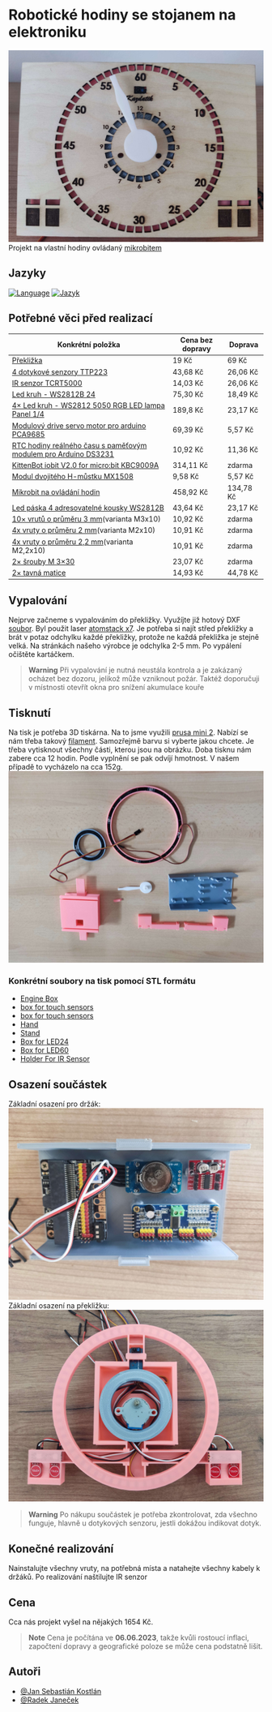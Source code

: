 # Robotické hodiny se stojanem na elektroniku
![App Screenshot](images/FinalPhoto.jpg)
Projekt na vlastní hodiny ovládaný [mikrobitem](https://microbit.org/)

## Jazyky
[![Language](https://img.shields.io/badge/Language-English-blue)](./README.md) [![Jazyk](https://img.shields.io/badge/Jazyk-Čeština-blue)](./README.cs.md)

## Potřebné věci před realizací
| Konkrétní položka  | Cena bez dopravy | Doprava |
| ------------- | ------------- | ------------- |
| [Překližka](https://www.cistedrevo.cz/dreveny-tacek-z-preklizky/)  | 19 Kč | 69 Kč |
| [4 dotykové senzory TTP223](https://aliexpress.com/item/32896003343.html) | 43,68 Kč | 26,06 Kč |
| [IR senzor TCRT5000](https://www.aliexpress.com/item/1005004150580253.html) | 14,03 Kč | 26,06 Kč |
| [Led kruh - WS2812B 24](https://www.aliexpress.com/item/4000183166176.html) | 75,30 Kč |18,49 Kč |
| [4× Led kruh - WS2812 5050 RGB LED lampa Panel 1/4](https://www.aliexpress.com/item/1005005161775410.html) | 189,8 Kč | 23,17 Kč |
| [Modulový drive servo motor pro arduino PCA9685](https://www.aliexpress.com/item/1005001621846654.html) | 69,39 Kč | 5,57 Kč |
| [RTC hodiny reálného času s paměťovým modulem pro Arduino DS3231](https://www.aliexpress.com/item/32822420722.html) | 10,92 Kč | 11,36 Kč |
| [KittenBot iobit V2.0 for micro:bit KBC9009A](https://www.aliexpress.com/item/32890235581.html) | 314,11 Kč | zdarma |
| [Modul dvojitého H-můstku MX1508](https://www.aliexpress.com/item/1005001636421978.html) | 9,58 Kč | 5,57 Kč |
| [Mikrobit na ovládání hodin](https://www.aliexpress.com/item/1005005647468917.html) | 458,92 Kč | 134,78 Kč |
| [Led páska 4 adresovatelné kousky WS2812B](https://www.aliexpress.com/item/4001322411818.html) | 43,64 Kč | 23,17 Kč |
| [10× vrutů o průměru 3 mm](https://www.aliexpress.com/item/10000094157430.html)(varianta M3x10) | 10,92 Kč | zdarma |
| [4x vruty o průměru 2 mm](https://www.aliexpress.com/item/1005004247514440.html)(varianta M2x10) | 10,91 Kč | zdarma |
| [4x vruty o průměru 2,2 mm](https://www.aliexpress.com/item/1005004247514440.html)(varianta M2,2x10) | 10,91 Kč | zdarma |
| [2× šrouby M 3×30](https://aliexpress.com/item/1005005469426695.html) | 23,07 Kč | zdarma |
| [2× tavná matice](https://aliexpress.com/item/1005003582355741.html) | 14,93 Kč | 44,78 Kč |

## Vypalování
Nejprve začneme s vypalováním do překližky. Využíjte již hotový DXF [soubor](Burning/PlyWood.DXF). Byl použit laser [atomstack x7](https://www.atomstack.eu/products/atomstack-x7-pro-50w-laser-engraver-and-cutter). Je potřeba si najít střed překližky a brát v potaz odchylku každé překližky, protože ne každá překližka je stejně velká. Na stránkách našeho výrobce je odchylka 2-5 mm. Po vypálení očištěte kartáčkem.
> **Warning**
> Při vypalování je nutná neustála kontrola a je zakázaný ocházet bez dozoru, jelikož může vzniknout požár. Taktéž doporučuji v místnosti otevřít okna pro snížení akumulace kouře

## Tisknutí
Na tisk je potřeba 3D tiskárna. Na to jsme využili [prusa mini 2](https://www.prusa3d.com/cs/produkt/stavebnice-3d-tiskarny-original-prusa-mini-2/). Nabízí se nám třeba takový [filament](https://www.alza.cz/gembird-filament-pla-cerna-d4481219.htm). Samozřejmě barvu si vyberte jakou chcete. Je třeba vytisknout všechny části, kterou jsou na obrázku. Doba tisknu nám zabere cca 12 hodin. Podle vyplnění se pak odvíjí hmotnost. V našem případě to vycházelo na cca 152g.
![App Screenshot](images/3DModelsPhotos.jpg)

### Konkrétní soubory na tisk pomocí STL formátu
- [Engine Box](STLFile/EngineBox.STL)
- [box for touch sensors](STLFile/BoxForTouchSensors.STL)
- [box for touch sensors](STLFile/BoxForTouchSensorsSecondSide.STL)
- [Hand](STLFile/HourHand.STL)
- [Stand](STLFile/Stand.STL)
- [Box for LED24](BoxForLed24.STL)
- [Box for LED60](BoxForLed60.STL)
- [Holder For IR Sensor](HolderForIRSensor.STL)

## Osazení součástek
Základní osazení pro držák:
![App Screenshot](images/AssemblyOfComponents2.jpg)
Základní osazení na překližku:
![App Screenshot](images/AssemblyOfComponents1.jpg)
> **Warning**
> Po nákupu součástek je potřeba zkontrolovat, zda všechno funguje, hlavně u dotykových senzoru, jestli dokážou indikovat dotyk.

## Konečné realizování
Nainstalujte všechny vruty, na potřebná místa a natahejte všechny kabely k držáků. Po realizování naštilujte IR senzor
## Cena
Cca nás projekt vyšel na nějakých 1654 Kč.
> **Note**
> Cena je počítána ve **06.06.2023**, takže kvůli rostoucí inflaci, započtení dopravy a geografické poloze se může cena podstatně lišit.
## Autoři

- [@Jan Sebastián Kostlán](https://www.github.com/kostlanovec)
- [@Radek Janeček](https://www.github.com/RadekJanecek)
